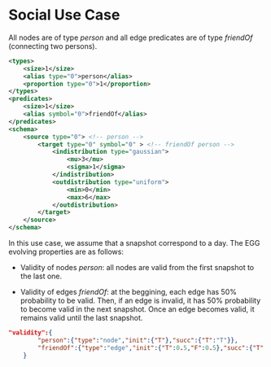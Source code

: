 # Social Use Case 

All nodes are of type *person* and all edge predicates are of type *friendOf* (connecting two persons).

```xml
<types>
	<size>1</size>
	<alias type="0">person</alias>
	<proportion type="0">1</proportion>
</types>
<predicates>
	<size>1</size>
	<alias symbol="0">friendOf</alias>
</predicates>
<schema>
	<source type="0"> <!-- person -->
		<target type="0" symbol="0" > <!-- friendOf person -->
			<indistribution type="gaussian">
				<mu>3</mu>
				<sigma>1</sigma>
			</indistribution>	
			<outdistribution type="uniform">
				<min>0</min>
				<max>6</max>
			</outdistribution>
		</target>
	</source>
</schema>
```

In this use case, we assume that a snapshot correspond to a day. The EGG evolving properties are as follows:

* Validity of nodes *person*: all nodes are valid from the first snapshot to the last one.

* Validity of edges *friendOf*: at the beggining, each edge has 50% probability to be valid. Then, if an edge is invalid, it has 50% probability to become valid in the next snapshot. Once an edge becomes valid, it remains valid until the last snapshot.

```json
"validity":{
		"person":{"type":"node","init":{"T"},"succ":{"T":"T"}},
		"friendOf":{"type":"edge","init":{"T":0.5,"F":0.5},"succ":{"T":"T","F":{"T":0.5,"F":0.5}}},
	}
```
